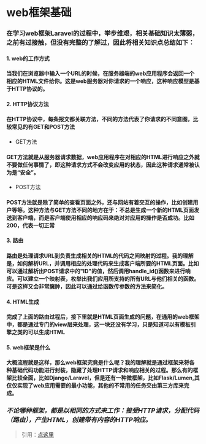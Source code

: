 # web框架基础
### 在学习web框架Laravel的过程中，举步维艰，相关基础知识太薄弱，之前有过接触，但没有完整的了解过，因此将相关知识点总结如下：

#### 1. web的工作方式
#### 当我们在浏览器中输入一个URL的时候，在服务器端的web应用程序会返回一个相应的HTML文件给你。这是web服务器对你请求的一个响应，这种响应模型是基于HTTP协议的。

#### 2. HTTP协议方法
#### 在HTTP协议中，每条报文都关联方法，不同的方法代表了你请求的不同意图，比较常见的有GET和POST方法
 
*	GET方法

#### GET方法就是从服务器请求数据，web应用程序在对相应的HTML进行响应之外就不要做任何事情了，即这种请求方式不会改变应用的状态，因此这种请求通常被认为是“安全”。
* 	POST方法

#### POST方法就是除了简单的查看页面之外，还与网站有着交互的操作，比如创建用户等等。这种方法与GET方法不同的地方在于：不总是生成一个新的HTML页面发送到客户端，而是客户端使用相应的响应码来绝对对应用的操作是否成功。比如200，代表一切正常

#### 3. 路由
#### 路由是处理请求URL到负责生成相关的HTML的代码之间映射的过程。我的理解是，如何解析URL，并调用相应的处理代码来生成客户端所要的HTML页面。比如可以通过解析出POST请求中的"ID"的值，然后调用handle_id()函数来进行响应。可以建立一个映射表，枚举出我们应用所支持的所有URL与他们相关的函数。可是这样又会非常臃肿，因此可以通过给函数传参数的方法来简化。

#### 4. HTML生成
#### 完成了上面的路由过程后，接下里就是HTML页面生成的问题，在通用的web框架中，都是通过专门的view层来处理，这一块还没有学习，只是知道可以有模板引擎之类的可以生成HTML

#### 5. web框架是什么
#### 大概流程就是这样，那么web框架究竟是什么呢？我的理解就是通过框架来将各种基础代码功能进行封装，隐藏了处理HTTP请求和响应相关的过程。那么有的框架比较全面，比如Django/Laravel，但是还有一种微框架，比如Flask/Lumen,其仅仅实现了web应用需要的最小功能，其他的不常用的任务交由第三方库来完成。
### ***不论哪种框架，都是以相同的方式来工作：接受HTTP请求，分配代码（路由），产生HTML，创建带有内容的HTTP响应。***

 > 引用：[点这里](http://www.cnblogs.com/hazir/p/what_is_web_framework.html) 




